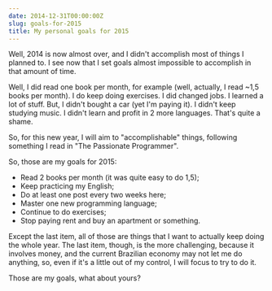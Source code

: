 ```yaml
---
date: 2014-12-31T00:00:00Z
slug: goals-for-2015
title: My personal goals for 2015
---
```


Well, 2014 is now almost over, and I didn't accomplish most of things I
planned to. I see now that I set goals almost impossible to accomplish in
that amount of time.

Well, I did read one book per month, for example (well, actually, I read ~1,5
books per month). I do keep doing exercises. I did changed jobs. I learned a
lot of stuff. But, I didn't bought a car (yet I'm paying it). I didn't keep
studying music. I didn't learn and profit in 2 more languages. That's quite a
shame.

So, for this new year, I will aim to "accomplishable" things,
following something I read in "The Passionate Programmer".

So, those are my goals for 2015:

- Read 2 books per month (it was quite easy to do 1,5);
- Keep practicing my English;
- Do at least one post every two weeks here;
- Master one new programming language;
- Continue to do exercises;
- Stop paying rent and buy an apartment or something.

Except the last item, all of those are things that I want to actually keep
doing the whole year. The last item, though, is the more challenging, because
it involves money, and the current Brazilian economy may not let me do
anything, so, even if it's a little out of my control, I will focus to try to
do it.

Those are my goals, what about yours?
